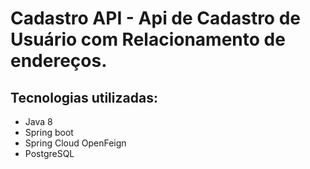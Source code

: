 # Cadastro API - Api de Cadastro de Usuário com Relacionamento de endereços.

 ## Tecnologias utilizadas:
- Java 8
- Spring boot
- Spring Cloud OpenFeign
- PostgreSQL
